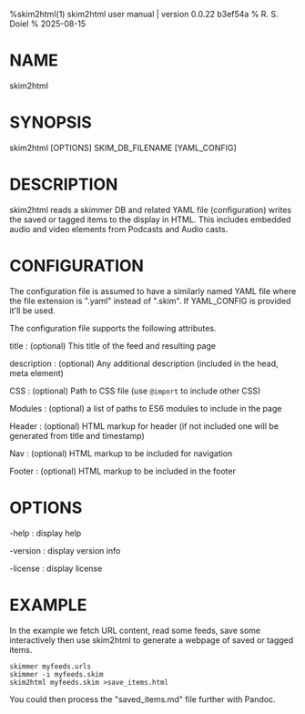 %skim2html(1) skim2html user manual | version 0.0.22 b3ef54a
% R. S. Doiel
% 2025-08-15

# NAME 

skim2html

# SYNOPSIS

skim2html [OPTIONS] SKIM_DB_FILENAME [YAML_CONFIG]

# DESCRIPTION

skim2html reads a skimmer DB and related YAML file (configuration)
writes the saved or tagged items to the display in HTML.  This includes embedded
audio and video elements from Podcasts and Audio casts.

# CONFIGURATION

The configuration file is assumed to have a similarly named YAML file where the
file extension is ".yaml" instead of ".skim". If YAML_CONFIG is provided it'll be
used.

The configuration file supports the following attributes.

title
: (optional) This title of the feed and resulting page

description
: (optional) Any additional description (included in the head, meta element)

CSS
: (optional) Path to CSS file (use `@import` to include other CSS)

Modules
: (optional) a list of paths to ES6 modules to include in the page

Header
: (optional) HTML markup for header (if not included one will be generated from title and timestamp)

Nav
: (optional) HTML markup to be included for navigation

Footer
: (optional) HTML markup to be included in the footer


# OPTIONS

-help
: display help

-version
: display version info

-license
: display license

# EXAMPLE

In the example we fetch URL content, read some feeds, save some interactively
then use skim2html to generate a webpage of saved or tagged items.

~~~
skimmer myfeeds.urls
skimmer -i myfeeds.skim
skim2html myfeeds.skim >save_items.html
~~~

You could then process the "saved_items.md" file further with Pandoc.


